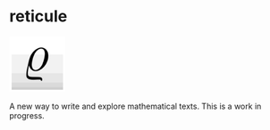 # reticule

<img src="logo.png" width="100" height="100">

A new way to write and explore mathematical texts. This is a work in progress.
